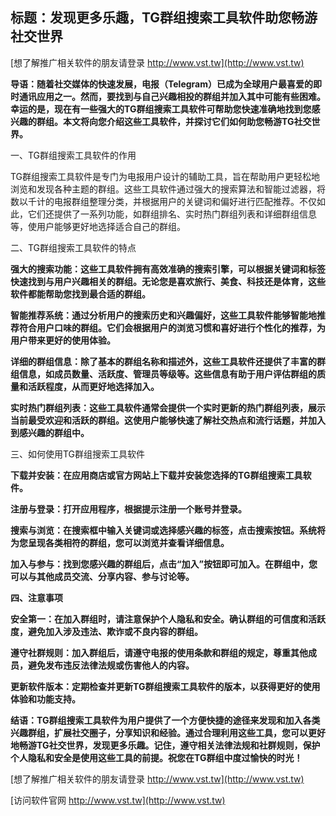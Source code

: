 ## **标题：发现更多乐趣，TG群组搜索工具软件助您畅游社交世界**

[想了解推广相关软件的朋友请登录 http://www.vst.tw](http://www.vst.tw)

**导语：随着社交媒体的快速发展，电报（Telegram）已成为全球用户最喜爱的即时通讯应用之一。然而，要找到与自己兴趣相投的群组并加入其中可能有些困难。幸运的是，现在有一些强大的TG群组搜索工具软件可帮助您快速准确地找到您感兴趣的群组。本文将向您介绍这些工具软件，并探讨它们如何助您畅游TG社交世界。**

一、TG群组搜索工具软件的作用

TG群组搜索工具软件是专门为电报用户设计的辅助工具，旨在帮助用户更轻松地浏览和发现各种主题的群组。这些工具软件通过强大的搜索算法和智能过滤器，将数以千计的电报群组整理分类，并根据用户的关键词和偏好进行匹配推荐。不仅如此，它们还提供了一系列功能，如群组排名、实时热门群组列表和详细群组信息等，使用户能够更好地选择适合自己的群组。

二、TG群组搜索工具软件的特点

**强大的搜索功能：这些工具软件拥有高效准确的搜索引擎，可以根据关键词和标签快速找到与用户兴趣相关的群组。无论您是喜欢旅行、美食、科技还是体育，这些软件都能帮助您找到最合适的群组。**

**智能推荐系统：通过分析用户的搜索历史和兴趣偏好，这些工具软件能够智能地推荐符合用户口味的群组。它们会根据用户的浏览习惯和喜好进行个性化的推荐，为用户带来更好的使用体验。**

**详细的群组信息：除了基本的群组名称和描述外，这些工具软件还提供了丰富的群组信息，如成员数量、活跃度、管理员等级等。这些信息有助于用户评估群组的质量和活跃程度，从而更好地选择加入。**

**实时热门群组列表：这些工具软件通常会提供一个实时更新的热门群组列表，展示当前最受欢迎和活跃的群组。这使用户能够快速了解社交热点和流行话题，并加入到感兴趣的群组中。**

三、如何使用TG群组搜索工具软件

**下载并安装：在应用商店或官方网站上下载并安装您选择的TG群组搜索工具软件。**

**注册与登录：打开应用程序，根据提示注册一个账号并登录。**

**搜索与浏览：在搜索框中输入关键词或选择感兴趣的标签，点击搜索按钮。系统将为您呈现各类相符的群组，您可以浏览并查看详细信息。**

**加入与参与：找到您感兴趣的群组后，点击“加入”按钮即可加入。在群组中，您可以与其他成员交流、分享内容、参与讨论等。**

**四、注意事项**

**安全第一：在加入群组时，请注意保护个人隐私和安全。确认群组的可信度和活跃度，避免加入涉及违法、欺诈或不良内容的群组。**

**遵守社群规则：加入群组后，请遵守电报的使用条款和群组的规定，尊重其他成员，避免发布违反法律法规或伤害他人的内容。**

**更新软件版本：定期检查并更新TG群组搜索工具软件的版本，以获得更好的使用体验和功能支持。**

**结语：TG群组搜索工具软件为用户提供了一个方便快捷的途径来发现和加入各类兴趣群组，扩展社交圈子，分享知识和经验。通过合理利用这些工具，您可以更好地畅游TG社交世界，发现更多乐趣。记住，遵守相关法律法规和社群规则，保护个人隐私和安全是使用这些工具的前提。祝您在TG群组中度过愉快的时光！**

[想了解推广相关软件的朋友请登录 http://www.vst.tw](http://www.vst.tw)


[访问软件官网 http://www.vst.tw](http://www.vst.tw)
